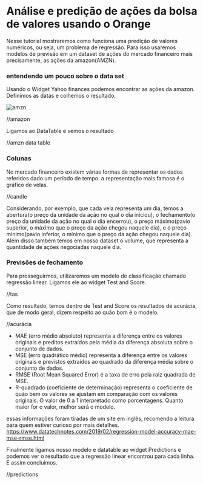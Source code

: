 # Análise e predição de ações da bolsa de valores usando o Orange

Nesse tutorial mostraremos como funciona uma predição de valores numéricos, ou seja, um problema de regressão. Para isso usaremos modelos de previsão em um dataset de ações do mercado financeiro mais precisamente, as ações da amazon(AMZN).

### entendendo um pouco sobre o data set

Usando o Widget Yahoo finances podemos encontrar as ações da amazon. Definimos as datas e colhemos o resultado.

<img src="imgs/amazon" alt="amzn" />

//amazon 

Ligamos ao DataTable e vemos o resultado

//amzn data table

### Colunas

No mercado financeiro existem várias formas de representar os dados referidos dado um período de tempo. a representação mais famosa é o gráfico de velas.

//candle

Considerando, por exemplo, que cada vela representa um dia, temos a abertura(o preço da unidade da ação no qual o dia iniciou), o fechamento(o preço da unidade da ação no qual o dia encerrou), o preço máximo(pavio superior, o máximo que o preço da ação chegou naquele dia), e o preço mínimo(pavio inferior, o mínimo que o preço da ação chegou naquele dia). Além disso também temos em nosso dataset o volume, que representa a quantidade de ações negociadas naquele dia.

### Previsões de fechamento

Para prosseguirmos, utilizaremos um modelo de classificação chamado regressão linear.
Ligamos ele ao widget Test and Score.

//tas

Como resultado, temos dentro de Test and Score os resultados de acurácia, que de modo geral, dizem respeito ao quão bom é o modelo.

//acurácia

- MAE (erro médio absoluto) representa a diferença entre os valores originais e preditos extraídos pela média da diferença absoluta sobre o conjunto de dados.
- MSE (erro quadrático médio) representa a diferença entre os valores originais e previstos extraídos ao quadrado da diferença média sobre o conjunto de dados.
- RMSE (Root Mean Squared Error) é a taxa de erro pela raiz quadrada de MSE.
- R-quadrado (coeficiente de determinação) representa o coeficiente de quão bem os valores se ajustam em comparação com os valores originais. O valor de 0 a 1 interpretado como porcentagens. Quanto maior for o valor, melhor será o modelo.

essas informações foram tiradas de um site em inglês, recomendo a leitura para quem estiver curioso por mais detalhes.
https://www.datatechnotes.com/2019/02/regression-model-accuracy-mae-mse-rmse.html
 
Finalmente ligamos nosso modelo e datatable ao widget Predictions e podemos ver o resultado que a regressão linear encontrou para cada linha. E assim concluímos.

//predictions

